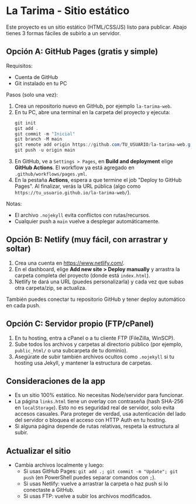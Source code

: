 # La Tarima - Sitio estático

Este proyecto es un sitio estático (HTML/CSS/JS) listo para publicar. Abajo tienes 3 formas fáciles de subirlo a un servidor.

## Opción A: GitHub Pages (gratis y simple)

Requisitos:
- Cuenta de GitHub
- Git instalado en tu PC

Pasos (solo una vez):
1. Crea un repositorio nuevo en GitHub, por ejemplo `la-tarima-web`.
2. En tu PC, abre una terminal en la carpeta del proyecto y ejecuta:
   ```powershell
   git init
   git add .
   git commit -m "Inicial"
   git branch -M main
   git remote add origin https://github.com/TU_USUARIO/la-tarima-web.git
   git push -u origin main
   ```
3. En GitHub, ve a `Settings > Pages`, en **Build and deployment** elige **GitHub Actions**. El workflow ya está agregado en `.github/workflows/pages.yml`.
4. En la pestaña **Actions**, espera a que termine el job "Deploy to GitHub Pages". Al finalizar, verás la URL pública (algo como `https://tu_usuario.github.io/la-tarima-web/`).

Notas:
- El archivo `.nojekyll` evita conflictos con rutas/recursos.
- Cualquier push a `main` vuelve a desplegar automáticamente.

## Opción B: Netlify (muy fácil, con arrastrar y soltar)

1. Crea una cuenta en https://www.netlify.com/.
2. En el dashboard, elige **Add new site > Deploy manually** y arrastra la carpeta completa del proyecto (donde está `index.html`).
3. Netlify te dará una URL (puedes personalizarla) y cada vez que subas otra carpeta/zip, se actualiza.

También puedes conectar tu repositorio GitHub y tener deploy automático en cada push.

## Opción C: Servidor propio (FTP/cPanel)

1. En tu hosting, entra a cPanel o a tu cliente FTP (FileZilla, WinSCP).
2. Sube todos los archivos y carpetas al directorio público (por ejemplo, `public_html/` o una subcarpeta de tu dominio).
3. Asegúrate de subir también archivos ocultos como `.nojekyll` si tu hosting usa Jekyll, y mantener la estructura de carpetas.

## Consideraciones de la app
- Es un sitio 100% estático. No necesitas Node/servidor para funcionar.
- La página `links.html` tiene un overlay con contraseña (hash SHA-256 en `localStorage`). Esto no es seguridad real de servidor, solo evita accesos casuales. Para proteger de verdad, usa autenticación del lado del servidor o bloquea el acceso con HTTP Auth en tu hosting.
- Si alguna página depende de rutas relativas, respeta la estructura al subir.

## Actualizar el sitio
- Cambia archivos localmente y luego:
  - Si usas GitHub Pages: `git add .; git commit -m "Update"; git push` (en PowerShell puedes separar comandos con `;`).
  - Si usas Netlify: vuelve a arrastrar la carpeta o haz push si lo conectaste a GitHub.
  - Si usas FTP: vuelve a subir los archivos modificados.

